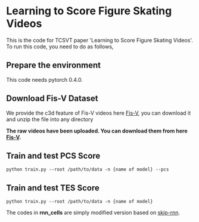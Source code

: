 # Learning to Score Figure Skating Videos

This is the code for TCSVT paper 'Learning to Score Figure Skating Videos'. To run this code, you need to do as follows,

## Prepare the environment
This code needs pytorch 0.4.0.


## Download Fis-V Dataset
We provide the c3d feature of Fis-V videos here [Fis-V](https://drive.google.com/open?id=1UfJGT6cGwZ6Xps0B6N9_Ov5JapTFLF3Y), you can download it and unzip the file into any directory

**The raw videos have been uploaded. You can download them from here [Fis-V](https://drive.google.com/file/d/1FQ0-H3gkdlcoNiCe8RtAoZ3n7H1psVCI/view?usp=sharing).**

## Train and test PCS Score
```{python}
python train.py --root /path/to/data -n {name of model} --pcs
```

## Train and test TES Score
```{python}
python train.py --root /path/to/data -n {name of model}
```



The codes in **rnn_cells** are simply modified version based on [skip-rnn](https://github.com/gitabcworld/skiprnn_pytorch.git).
